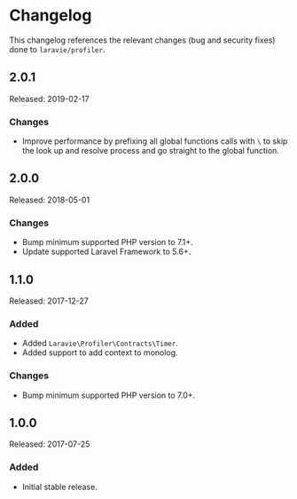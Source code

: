 # Changelog

This changelog references the relevant changes (bug and security fixes) done to `laravie/profiler`.

## 2.0.1

Released: 2019-02-17

### Changes

* Improve performance by prefixing all global functions calls with `\` to skip the look up and resolve process and go straight to the global function.

## 2.0.0

Released: 2018-05-01

### Changes

* Bump minimum supported PHP version to 7.1+.
* Update supported Laravel Framework to 5.6+.

## 1.1.0

Released: 2017-12-27

### Added

* Added `Laravie\Profiler\Contracts\Timer`.
* Added support to add context to monolog.

### Changes

* Bump minimum supported PHP version to 7.0+.

## 1.0.0

Released: 2017-07-25

### Added

* Initial stable release.
